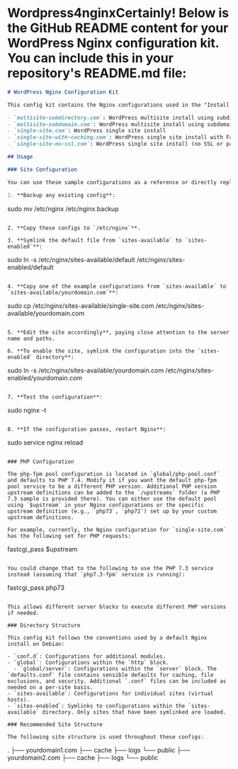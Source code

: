 # Wordpress4nginxCertainly! Below is the GitHub README content for your WordPress Nginx configuration kit. You can include this in your repository's README.md file:

```markdown
# WordPress Nginx Configuration Kit

This config kit contains the Nginx configurations used in the "Install WordPress on Ubuntu 22.04" guide. It incorporates best practices from various sources, including the WordPress Codex and H5BP. The following example sites are included:

- `multisite-subdirectory.com`: WordPress multisite install using subdirectories
- `multisite-subdomain.com`: WordPress multisite install using subdomains
- `single-site.com`: WordPress single site install
- `single-site-with-caching.com`: WordPress single site install with FastCGI caching
- `single-site-no-ssl.com`: WordPress single site install (no SSL or page caching)

## Usage

### Site Configuration

You can use these sample configurations as a reference or directly replace your existing Nginx directory. Follow these steps to replace your existing Nginx configuration:

1. **Backup any existing config**:
   ```
   sudo mv /etc/nginx /etc/nginx.backup
   ```

2. **Copy these configs to `/etc/nginx`**.

3. **Symlink the default file from `sites-available` to `sites-enabled`**:
   ```
   sudo ln -s /etc/nginx/sites-available/default /etc/nginx/sites-enabled/default
   ```

4. **Copy one of the example configurations from `sites-available` to `sites-available/yourdomain.com`**:
   ```
   sudo cp /etc/nginx/sites-available/single-site.com /etc/nginx/sites-available/yourdomain.com
   ```

5. **Edit the site accordingly**, paying close attention to the server name and paths.

6. **To enable the site, symlink the configuration into the `sites-enabled` directory**:
   ```
   sudo ln -s /etc/nginx/sites-available/yourdomain.com /etc/nginx/sites-enabled/yourdomain.com
   ```

7. **Test the configuration**:
   ```
   sudo nginx -t
   ```

8. **If the configuration passes, restart Nginx**:
   ```
   sudo service nginx reload
   ```

### PHP Configuration

The php-fpm pool configuration is located in `global/php-pool.conf` and defaults to PHP 7.4. Modify it if you want the default php-fpm pool service to be a different PHP version. Additional PHP version upstream definitions can be added to the `/upstreams` folder (a PHP 7.3 sample is provided there). You can either use the default pool using `$upstream` in your Nginx configurations or the specific upstream definition (e.g., `php73`, `php72`) set up by your custom upstream definitions.

For example, currently, the Nginx configuration for `single-site.com` has the following set for PHP requests:

```
fastcgi_pass    $upstream
```

You could change that to the following to use the PHP 7.3 service instead (assuming that `php7.3-fpm` service is running):

```
fastcgi_pass    php73
```

This allows different server blocks to execute different PHP versions if needed.

### Directory Structure

This config kit follows the conventions used by a default Nginx install on Debian:

- `conf.d`: Configurations for additional modules.
- `global`: Configurations within the `http` block.
  - `global/server`: Configurations within the `server` block. The `defaults.conf` file contains sensible defaults for caching, file exclusions, and security. Additional `.conf` files can be included as needed on a per-site basis.
- `sites-available`: Configurations for individual sites (virtual hosts).
- `sites-enabled`: Symlinks to configurations within the `sites-available` directory. Only sites that have been symlinked are loaded.

### Recommended Site Structure

The following site structure is used throughout these configs:

```
.
├── yourdomain1.com
    ├── cache
    ├── logs
    └── public
├── yourdomain2.com
    ├── cache
    ├── logs
    └── public
```

